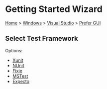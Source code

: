 # Getting Started Wizard

[Home](/docs/wiz/readme.md) > [Windows](Windows.md) > [Visual Studio](Windows_VisualStudio.md) > [Prefer GUI](Windows_VisualStudio_Gui.md)

## Select Test Framework

Options:
 * [Xunit](Windows_VisualStudio_Gui_Xunit.md)
 * [NUnit](Windows_VisualStudio_Gui_NUnit.md)
 * [Fixie](Windows_VisualStudio_Gui_Fixie.md)
 * [MSTest](Windows_VisualStudio_Gui_MSTest.md)
 * [Expecto](Windows_VisualStudio_Gui_Expecto.md)
